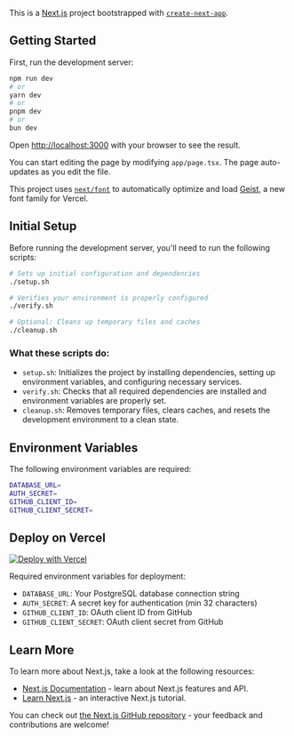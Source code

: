 This is a [Next.js](https://nextjs.org) project bootstrapped with [`create-next-app`](https://nextjs.org/docs/app/api-reference/cli/create-next-app).

## Getting Started

First, run the development server:

```bash
npm run dev
# or
yarn dev
# or
pnpm dev
# or
bun dev
```

Open [http://localhost:3000](http://localhost:3000) with your browser to see the result.

You can start editing the page by modifying `app/page.tsx`. The page auto-updates as you edit the file.

This project uses [`next/font`](https://nextjs.org/docs/app/building-your-application/optimizing/fonts) to automatically optimize and load [Geist](https://vercel.com/font), a new font family for Vercel.

## Initial Setup

Before running the development server, you'll need to run the following scripts:

```bash
# Sets up initial configuration and dependencies
./setup.sh

# Verifies your environment is properly configured
./verify.sh

# Optional: Cleans up temporary files and caches
./cleanup.sh
```

### What these scripts do:

- `setup.sh`: Initializes the project by installing dependencies, setting up environment variables, and configuring necessary services.
- `verify.sh`: Checks that all required dependencies are installed and environment variables are properly set.
- `cleanup.sh`: Removes temporary files, clears caches, and resets the development environment to a clean state.

## Environment Variables

The following environment variables are required:

```bash
DATABASE_URL=
AUTH_SECRET=
GITHUB_CLIENT_ID=
GITHUB_CLIENT_SECRET=
```

## Deploy on Vercel

[![Deploy with Vercel](https://vercel.com/button)](https://vercel.com/new/clone?repository-url=https%3A%2F%2Fgithub.com%2FYOUR_REPO_HERE&env=DATABASE_URL,AUTH_SECRET,GITHUB_CLIENT_ID,GITHUB_CLIENT_SECRET&project-name=your-project-name&repository-name=your-repo-name)

Required environment variables for deployment:
- `DATABASE_URL`: Your PostgreSQL database connection string
- `AUTH_SECRET`: A secret key for authentication (min 32 characters)
- `GITHUB_CLIENT_ID`: OAuth client ID from GitHub
- `GITHUB_CLIENT_SECRET`: OAuth client secret from GitHub

## Learn More

To learn more about Next.js, take a look at the following resources:

- [Next.js Documentation](https://nextjs.org/docs) - learn about Next.js features and API.
- [Learn Next.js](https://nextjs.org/learn) - an interactive Next.js tutorial.

You can check out [the Next.js GitHub repository](https://github.com/vercel/next.js) - your feedback and contributions are welcome!
